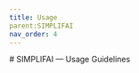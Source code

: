 ```yaml
---
title: Usage
parent:SIMPLIFAI
nav_order: 4
---
```

<div style="background-color:#000000, font-color:#C0C0C0">
# SIMPLIF<span style="font-color:123BFF">AI</span> — Usage Guidelines
</div>
